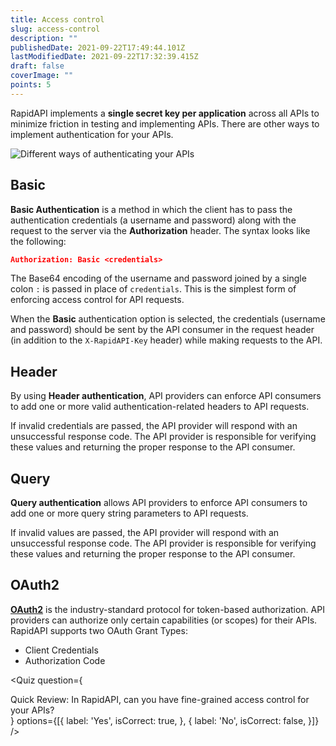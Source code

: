 ```yaml
---
title: Access control
slug: access-control
description: ""
publishedDate: 2021-09-22T17:49:44.101Z
lastModifiedDate: 2021-09-22T17:32:39.415Z
draft: false
coverImage: ""
points: 5
---
```


RapidAPI implements a **single secret key per application** across all APIs to minimize friction in testing and implementing APIs. There are other ways to implement authentication for your APIs.

![Different ways of authenticating your APIs](https://raw.githubusercontent.com/RapidAPI/DevRel-Stack-Data/dev/learn/courses/rapidapi-hub-provider/images/image7.png)

## Basic

**Basic Authentication** is a method in which the client has to pass the authentication credentials (a username and password) along with the request to the server via the **Authorization** header. The syntax looks like the following:

```json
Authorization: Basic <credentials>
```

The Base64 encoding of the username and password joined by a single colon `:` is passed in place of `credentials`. This is the simplest form of enforcing access control for API requests.

<Callout>

  When the **Basic** authentication option is selected, the credentials (username and password) should be sent by the API consumer in the request header (in addition to the `X-RapidAPI-Key` header) while making requests to the API.

</Callout>

## Header

By using **Header authentication**, API providers can enforce API consumers to add one or more valid authentication-related headers to API requests.

If invalid credentials are passed, the API provider will respond with an unsuccessful response code. The API provider is responsible for verifying these values and returning the proper response to the API consumer.

## Query

**Query authentication** allows API providers to enforce API consumers to add one or more query string parameters to API requests.

If invalid values are passed, the API provider will respond with an unsuccessful response code. The API provider is responsible for verifying these values and returning the proper response to the API consumer.

## OAuth2

**[OAuth2](https://oauth.net/2/)** is the industry-standard protocol for token-based authorization. API providers can authorize only certain capabilities (or scopes) for their APIs. RapidAPI supports two OAuth Grant Types:

- Client Credentials
- Authorization Code

<Quiz
  question={
    <div><span tw="font-semibold">Quick Review:</span> In RapidAPI, can you have fine-grained access control for your APIs?</div>
  }
  options={[{
    label: 'Yes',
    isCorrect: true,
  }, {
    label: 'No',
    isCorrect: false,
  }]}
/>
